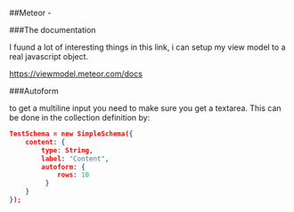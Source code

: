 ##Meteor - 

###The documentation

I fuund a lot of interesting things in this link, i can setup my view model to a real javascript object.

https://viewmodel.meteor.com/docs

###Autoform

to get a multiline input you need to make sure you get a textarea. This can be done in the collection definition by:
```json
TestSchema = new SimpleSchema({
    content: {
        type: String,
        label: "Content",
        autoform: {
            rows: 10
         }
    }
});
```